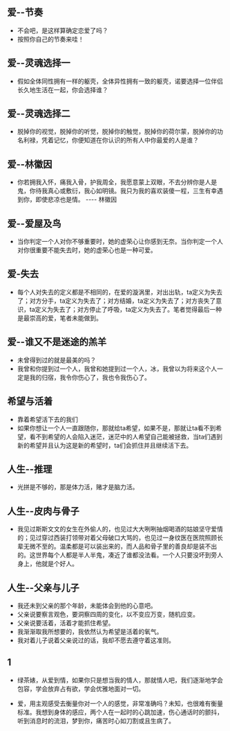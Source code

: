## 爱--节奏
- 不会吧，是这样算确定恋爱了吗？
- 按照你自己的节奏来哇！

## 爱--灵魂选择一
- 假如全体同性拥有一样的躯壳，全体异性拥有一致的躯壳，诺要选择一位伴侣长久地生活在一起，你会选择谁？

## 爱--灵魂选择二
- 脱掉你的视觉，脱掉你的听觉，脱掉你的触觉，脱掉你的荷尔蒙，脱掉你的功名利禄，凭着记忆，你便知道在你认识的所有人中你最爱的人是谁？

## 爱--林徽因
- 你若拥我入怀，痛我入骨，护我周全，我愿意蒙上双眼，不去分辨你是人是鬼，你待我真心或敷衍，我心如明镜。我只为我的喜欢装傻一程，三生有幸遇到你，即使悲凉也是情。 ---- 林徽因

## 爱--爱屋及鸟
- 当你判定一个人对你不够重要时，她的虚荣心让你感到无奈。当你判定一个人对你很重要不能失去时，她的虚荣心也是一种可爱。

## 爱-失去
- 每个人对失去的定义都是不相同的，在爱的漩涡里，对出出轨，ta定义为失去了；对方分手，ta定义为失去了；对方结婚，ta定义为失去了；对方丧失了意识，ta定义为失去了；对方停止了呼吸，ta定义为失去了。笔者觉得最后一种是最崇高的爱，笔者未能做到。

## 爱--谁又不是迷途的羔羊
- 未曾得到过的就是最美的吗？
- 我曾和你提到过一个人，我曾和她提到过一个人，冰，我曾以为将来这个人一定是我的归宿，我令你伤心了，我也令我伤心了。

## 希望与活着
- 靠着希望活下去的我们
- 如果你想让一个人一直跟随你，那就给ta希望，如果不是，那就让ta看不到希望，看不到希望的人会陷入迷茫，迷茫中的人希望自己能被拯救，当ta们遇到新的希望并且认为这是新的希望时，ta们会抓住并且继续活下去。

## 人生--推理
- 光拼是不够的，那是体力活，赌才是脑力活。

## 人生--皮肉与骨子
- 我见过斯斯文文的女生在外偷人的，也见过大大咧咧抽烟喝酒的姑娘坚守爱情的；见过穿过西装打领带对着父母破口大骂的，也见过一身纹医在医院照顾长辈无微不至的。温柔都是可以装出来的，而人品和骨子里的善良却是装不出的。这世界每个人都是半人半鬼，凑近了谁都没法看。一个人只要没坏到旁人身上，他就是个好人。

## 人生--父亲与儿子
- 我还未到父亲的那个年龄，未能体会到他的心意吧。
- 父亲说要察言观色，要洞察四周的变化，以不变应万变，随机应变。
- 父亲说要活着，活着才能抓住希望。
- 我渐渐取我所想要的，我依然认为希望是活着的氧气。
- 我对着儿子说着父亲说过的话，我却不愿去遵守着这准则。


## 1
- 绿茶婊，从爱到情，如果你只是想当我的情人，那就情人吧，我们逐渐地学会包容，学会放弃占有欲，学会优雅地面对一切。

- 爱，用主观感受去衡量你对一个人的感觉，非常准确吗？未知，也很难有衡量标准。我想到身体的感应，两个人在一起时的心跳加速，伤心通话时的颤抖，听到消息时的流泪，梦到你，痛苦时心如刀割或且生病了。